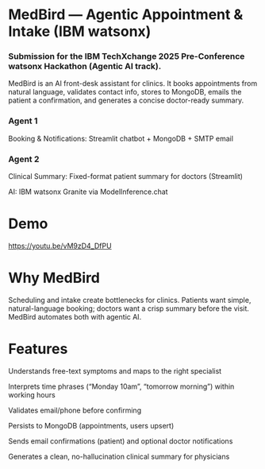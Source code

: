 # MedBird — Agentic Appointment & Intake (IBM watsonx)

### Submission for the IBM TechXchange 2025 Pre-Conference watsonx Hackathon (Agentic AI track).

MedBird is an AI front-desk assistant for clinics. It books appointments from natural language, validates contact info, stores to MongoDB, emails the patient a confirmation, and generates a concise doctor-ready summary.

### Agent 1 
Booking & Notifications: Streamlit chatbot + MongoDB + SMTP email

### Agent 2 
Clinical Summary: Fixed-format patient summary for doctors (Streamlit)

AI: IBM watsonx Granite via ModelInference.chat


# Demo

https://youtu.be/vM9zD4_DfPU

# Why MedBird

Scheduling and intake create bottlenecks for clinics. Patients want simple, natural-language booking; doctors want a crisp summary before the visit. MedBird automates both with agentic AI.

# Features

Understands free-text symptoms and maps to the right specialist

Interprets time phrases (“Monday 10am”, “tomorrow morning”) within working hours

Validates email/phone before confirming

Persists to MongoDB (appointments, users upsert)

Sends email confirmations (patient) and optional doctor notifications

Generates a clean, no-hallucination clinical summary for physicians


